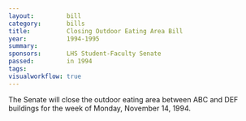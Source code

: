 ```yaml
---  
layout:         bill
category:       bills
title:          Closing Outdoor Eating Area Bill
year:           1994-1995
summary:        
sponsors:       LHS Student-Faculty Senate
passed:         in 1994
tags:           
visualworkflow: true
---
```


The Senate will close the outdoor eating area between ABC and DEF buildings for the week of Monday, November 14, 1994.